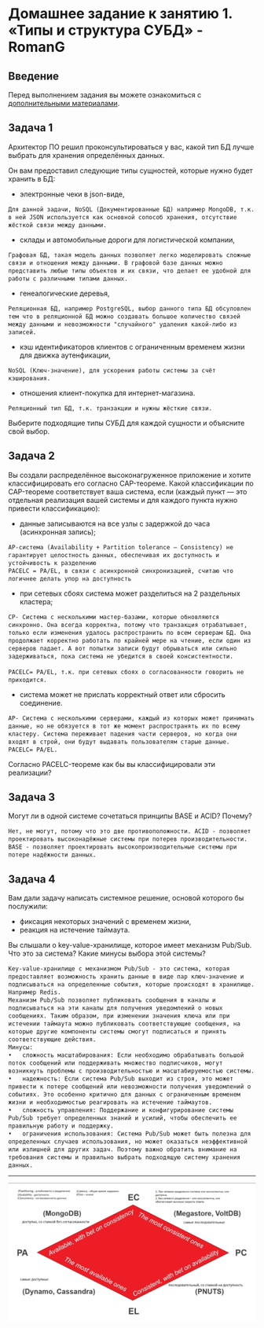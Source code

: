 # Домашнее задание к занятию 1. «Типы и структура СУБД» - RomanG

## Введение

Перед выполнением задания вы можете ознакомиться с 
[дополнительными материалами](https://github.com/netology-code/virt-homeworks/tree/virt-11/additional).

## Задача 1

Архитектор ПО решил проконсультироваться у вас, какой тип БД 
лучше выбрать для хранения определённых данных.

Он вам предоставил следующие типы сущностей, которые нужно будет хранить в БД:

- электронные чеки в json-виде,
```
Для данной задачи, NoSQL (Документированные БД) например MongoDB, т.к. в ней JSON используется как основной сопособ хранения, отсутствие жёсткой связи между данными.
```
-  склады и автомобильные дороги для логистической компании,
```
Графовая БД, такая модель данных позволяет легко моделировать сложные связи и отношения между данными. В графовой базе данных можно представить любые типы объектов и их связи, что делает ее удобной для работы с различными типами данных.
```
- генеалогические деревья,
```
Реляционная БД, например PostgreSQL, выбор данного типа БД обсуловлен тем что в реляционной БД можно создавать большое количество связей между данными и невозможности "случайного" удаления какой-либо из записей.
```
- кэш идентификаторов клиентов с ограниченным временем жизни для движка аутенфикации,
```
NoSQL (Ключ-значение), для ускорения работы системы за счёт кэширования.
```
- отношения клиент-покупка для интернет-магазина.
```
Реляционный тип БД, т.к. транзакции и нужны жёсткие связи.
```

Выберите подходящие типы СУБД для каждой сущности и объясните свой выбор.

## Задача 2

Вы создали распределённое высоконагруженное приложение и хотите классифицировать его согласно 
CAP-теореме. Какой классификации по CAP-теореме соответствует ваша система, если 
(каждый пункт — это отдельная реализация вашей системы и для каждого пункта нужно привести классификацию):

- данные записываются на все узлы с задержкой до часа (асинхронная запись);
```
AP-система (Availability + Partition tolerance — Consistency) не гарантирует целостность данных, обеспечивая их доступность и устойчивость к разделению
PACELC = PA/EL, в связи с асинхронной синхронизацией, считаю что логичнее делать упор на доступность
```
- при сетевых сбоях система может разделиться на 2 раздельных кластера;
```
CP- Система с несколькими мастер-базами, которые обновляются синхронно. Она всегда корректна, потому что транзакция отрабатывает, только если изменения удалось распространить по всем серверам БД. Она продолжает корректно работать по крайней мере на чтение, если один из серверов падает. А вот попытки записи будут обрываться или сильно задерживаться, пока система не убедится в своей консистентности.

PACELC= PA/EL, т.к. при сетевых сбоях о согласованности говорить не приходится.
```
- система может не прислать корректный ответ или сбросить соединение.
```
AP- Система с несколькими серверами, каждый из которых может принимать данные, но не обязуется в тот же момент распространять их по всему кластеру. Система переживает падения части серверов, но когда они входят в строй, они будут выдавать пользователям старые данные.
PACELC= PA/EL.
```

Согласно PACELC-теореме как бы вы классифицировали эти реализации?

## Задача 3

Могут ли в одной системе сочетаться принципы BASE и ACID? Почему?
```
Нет, не могут, потому что это две противоположности. ACID - позволяет проектировать высоконадёжные системы при потерев производительности.
BASE - позволяет проектировать высокопроизводительные системы при потере надёжности данных.
```

## Задача 4

Вам дали задачу написать системное решение, основой которого бы послужили:

- фиксация некоторых значений с временем жизни,
- реакция на истечение таймаута.

Вы слышали о key-value-хранилище, которое имеет механизм Pub/Sub. 
Что это за система? Какие минусы выбора этой системы?
```
Key-value-хранилище с механизмом Pub/Sub - это система, которая предоставляет возможность хранить данные в виде пар ключ-значение и подписываться на определенные события, которые происходят в хранилище. Например Redis.
Механизм Pub/Sub позволяет публиковать сообщения в каналы и подписываться на эти каналы для получения уведомлений о новых сообщениях. Таким образом, при изменении значения ключа или при истечении таймаута можно публиковать соответствующие сообщения, на которые другие компоненты системы смогут подписаться и принять соответствующие действия.
Минусы:
•	сложность масштабирования: Если необходимо обрабатывать большой поток сообщений или поддерживать множество подписчиков, могут возникнуть проблемы с производительностью и масштабируемостью системы.
•	надежность: Если система Pub/Sub выходит из строя, это может привести к потере сообщений или невозможности получения уведомлений о событиях. Это особенно критично для данных с ограниченным временем жизни и необходимостью реагировать на истечение таймаутов.
•	сложность управления: Поддержание и конфигурирование системы Pub/Sub требует определенных знаний и усилий, чтобы обеспечить ее правильную работу и поддержку.
•	ограничения использования: Система Pub/Sub может быть полезна для определенных случаев использования, но может оказаться неэффективной или излишней для других задач. Поэтому важно обратить внимание на требования системы и правильно выбрать подходящую систему хранения данных.
```
***

![pacelc](https://github.com/RomanVol1/bd-dev-homeworks/blob/main/jpg/pacelc.jpg)
